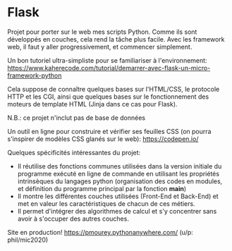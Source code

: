 # Flask
Projet pour porter sur le web mes scripts Python. Comme ils sont développés en couches, cela rend la tâche plus facile. 
Avec les framework web, il faut y aller progressivement, et commencer simplement.

Un bon tutoriel ultra-simpliste pour se familiariser à l'environnement: https://www.kaherecode.com/tutorial/demarrer-avec-flask-un-micro-framework-python

Cela suppose de connaître quelques bases sur l'HTML/CSS, le protocole HTTP et les CGI, ainsi que quelques bases sur le fonctionnement des moteurs de template HTML (Jinja dans ce cas pour Flask).

N.B.: ce projet n'inclut pas de base de données

Un outil en ligne pour construire et vérifier ses feuilles CSS (on pourra s'inspirer de modèles CSS glanés sur le web): https://codepen.io/

Quelques spécificités intéressantes du projet:
- Il réutilise des fonctions communes utilisées dans la version initiale du programme exécuté en ligne de commande en utilisant les propriétés intrinsèques du langages python (organisation des codes en modules, et définition du programme principal par la fonction __main__)
- Il montre les différentes couches utilisées (Front-End et Back-End) et met en valeur les caractéristiques de chacun de ces métiers.
- Il permet d'intégrer des algorithmes de calcul et s'y concentrer sans avoir à s'occuper des autres couches.

Site en production! https://pmourey.pythonanywhere.com/ (u/p: phil/mic2020)
